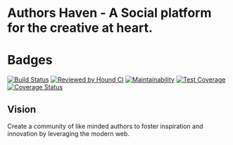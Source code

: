 # Authors Haven - A Social platform for the creative at heart.

# Badges

[![Build Status](https://travis-ci.com/andela/ninjas-ah-frontend.svg?branch=develop)](https://travis-ci.com/andela/ninjas-ah-frontend) [![Reviewed by Hound CI](https://img.shields.io/badge/Reviewed%20by-Hound%20CI-green.svg)](https://houndci.com) [![Maintainability](https://api.codeclimate.com/v1/badges/536762253bd086a6c4af/maintainability)](https://codeclimate.com/github/andela/ninjas-ah-frontend/maintainability) [![Test Coverage](https://api.codeclimate.com/v1/badges/536762253bd086a6c4af/test_coverage)](https://codeclimate.com/github/andela/ninjas-ah-frontend/test_coverage) [![Coverage Status](https://coveralls.io/repos/github/andela/ninjas-ah-frontend/badge.svg?branch=develop)](https://coveralls.io/github/andela/ninjas-ah-frontend?branch=develop)

## Vision

Create a community of like minded authors to foster inspiration and innovation
by leveraging the modern web.
